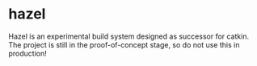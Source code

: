 hazel
=====

Hazel is an experimental build system designed as successor for catkin.
The project is still in the proof-of-concept stage, so do not use this in production!
